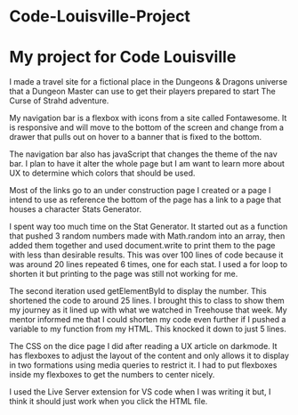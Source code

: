# Code-Louisville-Project
<h1>My project for Code Louisville</h1>

<p>I made a travel site for a fictional place in the Dungeons & Dragons universe that a Dungeon Master can use to get their players prepared to start The Curse of Strahd adventure.</p>

<p>My navigation bar is a flexbox with icons from a site called Fontawesome. It is responsive and will move to the bottom of the screen and change from a drawer that pulls out on
hover to a banner that is fixed to the bottom. </p>

<p>The navigation bar also has javaScript that changes the theme of the nav bar. I plan to have it alter the whole page but I am want to learn more about UX to determine which
colors that should be used.</p>

<p>Most of the links go to an under construction page I created or a page I intend to use as reference the bottom of the page has a link to a page that houses a character Stats 
Generator.</p> 

 <p>I spent way too much time on the Stat Generator. It started out as a function that pushed 3 random numbers made with Math.random into an array, then added them together and
 used document.write to print them to the page with less than desirable results. This was over 100 lines of code because it was around 20 lines repeated 6 times, one for each 
 stat. I used a for loop to shorten it but printing to the page was still not working for me.</p>

<p>The second iteration used getElementById to display the number. This shortened the code to around 25 lines. I brought this to class to show them my journey as it lined up with
what we watched in Treehouse that week. My mentor informed me that I could shorten my code even further if I pushed a variable to my function from my HTML.
This knocked it down to just 5 lines.</p>

<p>The CSS on the dice page I did after reading a UX article on darkmode.
It has flexboxes to adjust the layout of the content and only allows it to display in two formations 
using media queries to restrict it. I had to put flexboxes inside my flexboxes to get the numbers to center nicely.</p>

<p>I used the Live Server extension for VS code when I was writing it but, I think it should just work when you click the HTML file.</p>
